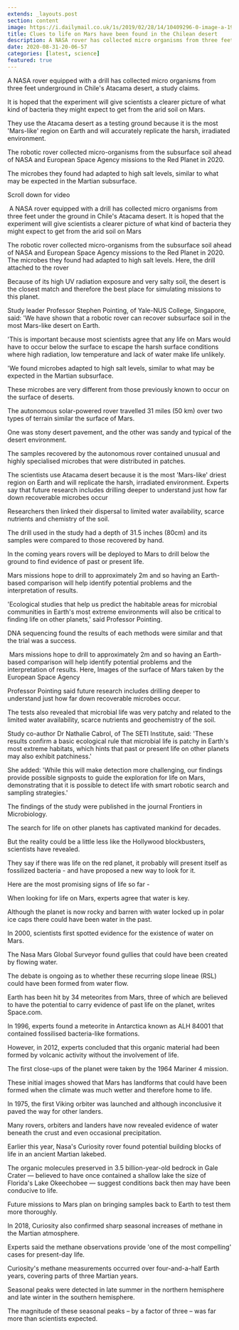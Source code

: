 ```yaml
---
extends: _layouts.post
section: content
image: https://i.dailymail.co.uk/1s/2019/02/28/14/10409296-0-image-a-19_1551362868078.jpg 
title: Clues to life on Mars have been found in the Chilean desert 
description: A NASA rover has collected micro organisms from three feet into the ground in Chiles Atacama desert to give scientists a clear picture of what kind of bacteria they might expect to get from Mars. 
date: 2020-08-31-20-06-57 
categories: [latest, science] 
featured: true 
--- 
```

A NASA rover equipped with a drill has collected micro organisms from three feet underground in Chile's Atacama desert, a study claims.

It is hoped that the experiment will give scientists a clearer picture of what kind of bacteria they might expect to get from the arid soil on Mars.  

They use the Atacama desert as a testing ground because it is the most 'Mars-like' region on Earth and will accurately replicate the harsh, irradiated environment.

The robotic rover collected micro-organisms from the subsurface soil ahead of NASA and European Space Agency missions to the Red Planet in 2020. 

The microbes they found had adapted to high salt levels, similar to what may be expected in the Martian subsurface.   

Scroll down for video 

 A NASA rover equipped with a drill has collected micro organisms from three feet under the ground in Chile's Atacama desert. It is hoped that the experiment will give scientists a clearer picture of what kind of bacteria they might expect to get from the arid soil on Mars

The robotic rover collected micro-organisms from the subsurface soil ahead of NASA and European Space Agency missions to the Red Planet in 2020. The microbes they found had adapted to high salt levels. Here, the drill attached to the rover

Because of its high UV radiation exposure and very salty soil, the desert is the closest match and therefore the best place for simulating missions to this planet.

Study leader Professor Stephen Pointing, of Yale-NUS College, Singapore, said: 'We have shown that a robotic rover can recover subsurface soil in the most Mars-like desert on Earth.

'This is important because most scientists agree that any life on Mars would have to occur below the surface to escape the harsh surface conditions where high radiation, low temperature and lack of water make life unlikely.

'We found microbes adapted to high salt levels, similar to what may be expected in the Martian subsurface. 

These microbes are very different from those previously known to occur on the surface of deserts.

The autonomous solar-powered rover travelled 31 miles (50 km) over two types of terrain similar the surface of Mars. 

One was stony desert pavement, and the other was sandy and typical of the desert environment.   

The samples recovered by the autonomous rover contained unusual and highly specialised microbes that were distributed in patches.

The scientists use Atacama desert because it is the most 'Mars-like' driest region on Earth and will replicate the harsh, irradiated environment. Experts say that future research includes drilling deeper to understand just how far down recoverable microbes occur

Researchers then linked their dispersal to limited water availability, scarce nutrients and chemistry of the soil.

The drill used in the study had a depth of 31.5 inches (80cm) and its samples were compared to those recovered by hand. 

In the coming years rovers will be deployed to Mars to drill below the ground to find evidence of past or present life. 

Mars missions hope to drill to approximately 2m and so having an Earth-based comparison will help identify potential problems and the interpretation of results.

'Ecological studies that help us predict the habitable areas for microbial communities in Earth's most extreme environments will also be critical to finding life on other planets,' said Professor Pointing.    

DNA sequencing found the results of each methods were similar and that the trial was a success.

 Mars missions hope to drill to approximately 2m and so having an Earth-based comparison will help identify potential problems and the interpretation of results. Here, Images of the surface of Mars taken by the European Space Agency

Professor Pointing said future research includes drilling deeper to understand just how far down recoverable microbes occur.

The tests also revealed that microbial life was very patchy and related to the limited water availability, scarce nutrients and geochemistry of the soil.

Study co-author Dr Nathalie Cabrol, of The SETI Institute, said: 'These results confirm a basic ecological rule that microbial life is patchy in Earth's most extreme habitats, which hints that past or present life on other planets may also exhibit patchiness.'

She added: 'While this will make detection more challenging, our findings provide possible signposts to guide the exploration for life on Mars, demonstrating that it is possible to detect life with smart robotic search and sampling strategies.'

The findings of the study were published in the journal Frontiers in Microbiology.

The search for life on other planets has captivated mankind for decades.

But the reality could be a little less like the Hollywood blockbusters, scientists have revealed.

They say if there was life on the red planet, it probably will present itself as fossilized bacteria - and have proposed a new way to look for it.

Here are the most promising signs of life so far -

When looking for life on Mars, experts agree that water is key.

Although the planet is now rocky and barren with water locked up in polar ice caps there could have been water in the past.

In 2000, scientists first spotted evidence for the existence of water on Mars.

The Nasa Mars Global Surveyor found gullies that could have been created by flowing water.

The debate is ongoing as to whether these recurring slope lineae (RSL) could have been formed from water flow.

Earth has been hit by 34 meteorites from Mars, three of which are believed to have the potential to carry evidence of past life on the planet, writes Space.com.

In 1996, experts found a meteorite in Antarctica known as ALH 84001 that contained fossilised bacteria-like formations.

However, in 2012, experts concluded that this organic material had been formed by volcanic activity without the involvement of life.

The first close-ups of the planet were taken by the 1964 Mariner 4 mission.

These initial images showed that Mars has landforms that could have been formed when the climate was much wetter and therefore home to life.

In 1975, the first Viking orbiter was launched and although inconclusive it paved the way for other landers.

Many rovers, orbiters and landers have now revealed evidence of water beneath the crust and even occasional precipitation.

Earlier this year, Nasa's Curiosity rover found potential building blocks of life in an ancient Martian lakebed.

The organic molecules preserved in 3.5 billion-year-old bedrock in Gale Crater — believed to have once contained a shallow lake the size of Florida's Lake Okeechobee — suggest conditions back then may have been conducive to life.

Future missions to Mars plan on bringing samples back to Earth to test them more thoroughly.

In 2018, Curiosity also confirmed sharp seasonal increases of methane in the Martian atmosphere.

Experts said the methane observations provide 'one of the most compelling' cases for present-day life.

Curiosity's methane measurements occurred over four-and-a-half Earth years, covering parts of three Martian years.

Seasonal peaks were detected in late summer in the northern hemisphere and late winter in the southern hemisphere. 

The magnitude of these seasonal peaks – by a factor of three – was far more than scientists expected.

